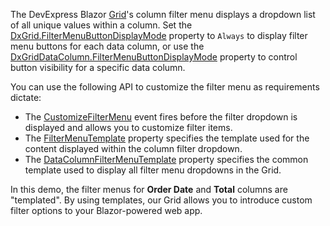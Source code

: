 The DevExpress Blazor [Grid](https://docs.devexpress.com/Blazor/403143/grid)'s column filter menu displays a dropdown list of all unique values within a column. Set the [DxGrid.FilterMenuButtonDisplayMode](https://docs.devexpress.com/Blazor/DevExpress.Blazor.DxGrid.FilterMenuButtonDisplayMode) property to `Always` to display filter menu buttons for each data column, or use the [DxGridDataColumn.FilterMenuButtonDisplayMode](https://docs.devexpress.com/Blazor/DevExpress.Blazor.DxGridDataColumn.FilterMenuButtonDisplayMode) property to control button visibility for a specific data column.

You can use the following API to customize the filter menu as requirements dictate:

* The [CustomizeFilterMenu](https://docs.devexpress.com/Blazor/DevExpress.Blazor.DxGrid.CustomizeFilterMenu) event fires before the filter dropdown is displayed and allows you to customize filter items.
* The [FilterMenuTemplate](https://docs.devexpress.com/Blazor/DevExpress.Blazor.DxGridDataColumn.FilterMenuTemplate) property specifies the template used for the content displayed within the column filter dropdown.
* The [DataColumnFilterMenuTemplate](https://docs.devexpress.com/Blazor/DevExpress.Blazor.DxGrid.DataColumnFilterMenuTemplate) property specifies the common template used to display all filter menu dropdowns in the Grid.

In this demo, the filter menus for **Order Date** and **Total** columns are "templated". By using templates, our Grid allows you to introduce custom filter options to your Blazor-powered web app.
